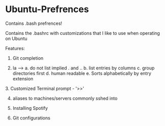 # Ubuntu-Prefrences
Contains .bash prefrences!


Contains the .bashrc with customizations that I like to use when operating on Ubuntu

Features:

1. Git completion

2. la --> a. do not list implied . and ..
   				b. list entries by columns
          c. group directories first
          d. human readable
					e. Sorts alphabetically by entry extension
					
3. Customized Terminal prompt - '>>' 

4. aliases to machines/servers commonly sshed into

5. Installing Spotify

6. Git configurations
